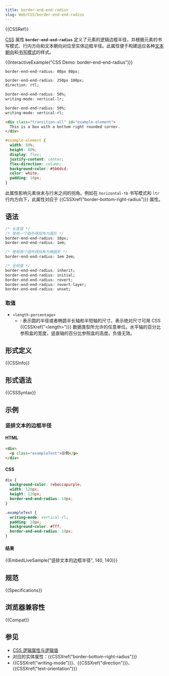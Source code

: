 ```yaml
---
title: border-end-end-radius
slug: Web/CSS/border-end-end-radius
---
```


{{CSSRef}}

[CSS](/zh-CN/docs/Web/CSS) 属性 **`border-end-end-radius`** 定义了元素的逻辑边框半径，并根据元素的书写模式、行内方向和文本朝向对应至实体边框半径。此属性便于构建适应各种[文本朝向](/zh-CN/docs/Web/CSS/text-orientation)和[书写模式](/zh-CN/docs/Web/CSS/CSS_writing_modes)的样式。

{{InteractiveExample("CSS Demo: border-end-end-radius")}}

```css interactive-example-choice
border-end-end-radius: 80px 80px;
```

```css interactive-example-choice
border-end-end-radius: 250px 100px;
direction: rtl;
```

```css interactive-example-choice
border-end-end-radius: 50%;
writing-mode: vertical-lr;
```

```css interactive-example-choice
border-end-end-radius: 50%;
writing-mode: vertical-rl;
```

```html interactive-example
<div class="transition-all" id="example-element">
  This is a box with a bottom right rounded corner.
</div>
```

```css interactive-example
#example-element {
  width: 80%;
  height: 80%;
  display: flex;
  justify-content: center;
  flex-direction: column;
  background-color: #5b6dcd;
  color: white;
  padding: 10px;
}
```

此属性影响元素块末与行末之间的拐角。例如在 `horizontal-tb` 书写模式和 `ltr` 行内方向下，此属性对应于 {{CSSXref("border-bottom-right-radius")}} 属性。

## 语法

```css
/* 长度值 */
/* 使用一个值所得拐角为圆形 */
border-end-end-radius: 10px;
border-end-end-radius: 1em;

/* 使用两个值所得拐角为椭圆形 */
border-end-end-radius: 1em 2em;

/* 全局值 */
border-end-end-radius: inherit;
border-end-end-radius: initial;
border-end-end-radius: revert;
border-end-end-radius: revert-layer;
border-end-end-radius: unset;
```

### 取值

- `<length-percentage>`
  - : 表示圆的半径或者椭圆半长轴和半短轴的尺寸。表示绝对尺寸可用 CSS {{CSSXref("&lt;length&gt;")}} 数据类型所允许的任意单位。水平轴的百分比参照盒的宽度，竖直轴的百分比参照盒的高度。负值无效。

## 形式定义

{{CSSInfo}}

## 形式语法

{{CSSSyntax}}

## 示例

### 竖排文本的边框半径

#### HTML

```html
<div>
  <p class="exampleText">示例</p>
</div>
```

#### CSS

```css
div {
  background-color: rebeccapurple;
  width: 120px;
  height: 120px;
  border-end-end-radius: 10px;
}

.exampleText {
  writing-mode: vertical-rl;
  padding: 10px;
  background-color: #fff;
  border-end-end-radius: 10px;
}
```

#### 结果

{{EmbedLiveSample("竖排文本的边框半径", 140, 140)}}

## 规范

{{Specifications}}

## 浏览器兼容性

{{Compat}}

## 参见

- [CSS 逻辑属性与逻辑值](/zh-CN/docs/Web/CSS/CSS_logical_properties_and_values)
- 对应的实体属性：{{CSSXref("border-bottom-right-radius")}}
- {{CSSXref("writing-mode")}}、{{CSSXref("direction")}}、{{CSSXref("text-orientation")}}
